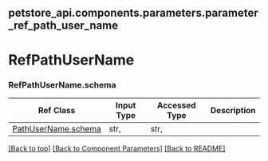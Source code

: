 <a name="top"></a>
## petstore_api.components.parameters.parameter_ref_path_user_name
# RefPathUserName
### <a id="parameter_ref_path_user_nameschema" >RefPathUserName.schema</a>
Ref Class | Input Type | Accessed Type | Description
--------- | ---------- | ------------- | ------------
[PathUserName.schema](../../components/parameters/parameter_path_user_name.md#parameter_path_user_nameschema) | str,  | str,  | 

[[Back to top]](#top) [[Back to Component Parameters]](../../../README.md#Component-Parameters) [[Back to README]](../../../README.md)
